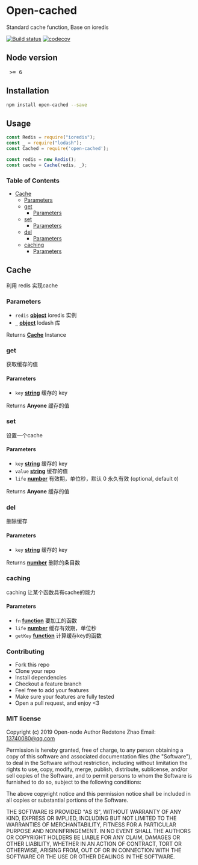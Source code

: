 # Open-cached

Standard cache function, Base on ioredis

[![Build status](https://api.travis-ci.org/open-node/open-cached.svg?branch=master)](https://travis-ci.org/open-node/open-cached)
[![codecov](https://codecov.io/gh/open-node/open-cached/branch/master/graph/badge.svg)](https://codecov.io/gh/open-node/open-cached)

## Node version
<pre> >= 6 </pre>


## Installation
```bash
npm install open-cached --save
```

## Usage
```javascript
const Redis = require("ioredis");
const _ = require("lodash");
const Cached = require('open-cached');

const redis = new Redis();
const cache = Cache(redis, _);
```



<!-- Generated by documentation.js. Update this documentation by updating the source code. -->

### Table of Contents

-   [Cache][1]
    -   [Parameters][2]
    -   [get][3]
        -   [Parameters][4]
    -   [set][5]
        -   [Parameters][6]
    -   [del][7]
        -   [Parameters][8]
    -   [caching][9]
        -   [Parameters][10]

## Cache

利用 redis 实现cache

### Parameters

-   `redis` **[object][11]** ioredis 实例
-   `_` **[object][11]** lodash 库

Returns **[Cache][12]** Instance

### get

获取缓存的值

#### Parameters

-   `key` **[string][13]** 缓存的 key

Returns **Anyone** 缓存的值

### set

设置一个cache

#### Parameters

-   `key` **[string][13]** 缓存的 key
-   `value` **[string][13]** 缓存的值
-   `life` **[number][14]** 有效期，单位秒，默认 0 永久有效 (optional, default `0`)

Returns **Anyone** 缓存的值

### del

删除缓存

#### Parameters

-   `key` **[string][13]** 缓存的 key

Returns **[number][14]** 删除的条目数

### caching

caching 让某个函数具有cache的能力

#### Parameters

-   `fn` **[function][15]** 要加工的函数
-   `life` **[number][14]** 缓存有效期，单位秒
-   `getKey` **[function][15]** 计算缓存key的函数

[1]: #cache

[2]: #parameters

[3]: #get

[4]: #parameters-1

[5]: #set

[6]: #parameters-2

[7]: #del

[8]: #parameters-3

[9]: #caching

[10]: #parameters-4

[11]: https://developer.mozilla.org/docs/Web/JavaScript/Reference/Global_Objects/Object

[12]: #cache

[13]: https://developer.mozilla.org/docs/Web/JavaScript/Reference/Global_Objects/String

[14]: https://developer.mozilla.org/docs/Web/JavaScript/Reference/Global_Objects/Number

[15]: https://developer.mozilla.org/docs/Web/JavaScript/Reference/Statements/function



### Contributing
- Fork this repo
- Clone your repo
- Install dependencies
- Checkout a feature branch
- Feel free to add your features
- Make sure your features are fully tested
- Open a pull request, and enjoy <3

### MIT license
Copyright (c) 2019 Open-node
Author Redstone Zhao
Email: 13740080@qq.com

Permission is hereby granted, free of charge, to any person obtaining a copy
of this software and associated documentation files (the &quot;Software&quot;), to deal
in the Software without restriction, including without limitation the rights
to use, copy, modify, merge, publish, distribute, sublicense, and/or sell
copies of the Software, and to permit persons to whom the Software is
furnished to do so, subject to the following conditions:

The above copyright notice and this permission notice shall be included in
all copies or substantial portions of the Software.

THE SOFTWARE IS PROVIDED &quot;AS IS&quot;, WITHOUT WARRANTY OF ANY KIND, EXPRESS OR
IMPLIED, INCLUDING BUT NOT LIMITED TO THE WARRANTIES OF MERCHANTABILITY,
FITNESS FOR A PARTICULAR PURPOSE AND NONINFRINGEMENT. IN NO EVENT SHALL THE
AUTHORS OR COPYRIGHT HOLDERS BE LIABLE FOR ANY CLAIM, DAMAGES OR OTHER
LIABILITY, WHETHER IN AN ACTION OF CONTRACT, TORT OR OTHERWISE, ARISING FROM,
OUT OF OR IN CONNECTION WITH THE SOFTWARE OR THE USE OR OTHER DEALINGS IN
THE SOFTWARE.

